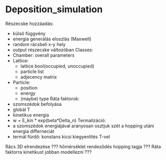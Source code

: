 # Deposition_simulation

Részecske hozzáadás:
  - külső függvény
  - energia generálás eloszlás (Maxwell)
  - random rácsbeli x-y hely
  - output részecske változóban
Classes:
  - Chamber: overall parameters
  - Lattice:
    - lattice bool(occupied, unoccupied)
    - particle list
    - adjecency matrix
  - Particle:
    - position
    - energy
    - (maybe) type
Ráta faktorok:
  - szomszédok befolyása
  - globál T
  - kinetikus energia
  - w = E_kin * exp(beta*Delta_n)
Termalizáció:
  - a szomszédok energiájával arányosan osztjuk szét a hopping utáni energia differneciát
  - termál fürdő: konstans kicsi kiegyenlítés T-vel

Rács 3D elrendezése ???
hőmérséklet rendeződés hopping tagja ???
Ráta faktorra kinetikust jobban modellezni ???





